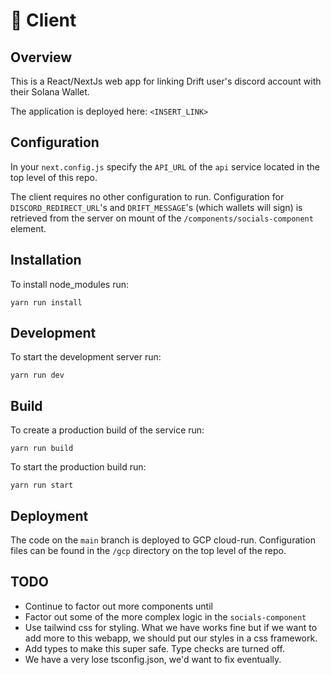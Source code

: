 # 🎨 Client

## Overview 

This is a React/NextJs web app for linking Drift user's discord account with their Solana Wallet.

The application is deployed here: `<INSERT_LINK>`

## Configuration

In your `next.config.js` specify the `API_URL` of the `api` service located in the top level of this repo. 

The client requires no other configuration to run. Configuration for `DISCORD_REDIRECT_URL`'s and `DRIFT_MESSAGE`'s (which wallets will sign) is retrieved from the server on mount of the `/components/socials-component` element.

## Installation

To install node_modules run:

    yarn run install

## Development

To start the development server run: 

    yarn run dev

## Build

To create a production build of the service run: 

    yarn run build

To start the production build run:

    yarn run start

## Deployment

The code on the `main` branch is deployed to GCP cloud-run. Configuration files can be found in the `/gcp` directory on the top level of the repo.

## TODO

- Continue to factor out more components until
- Factor out some of the more complex logic in the `socials-component`
- Use tailwind css for styling. What we have works fine but if we want to add more to this webapp, we should put our styles in a css framework. 
- Add types to make this super safe. Type checks are turned off.
- We have a very lose tsconfig.json, we'd want to fix eventually.